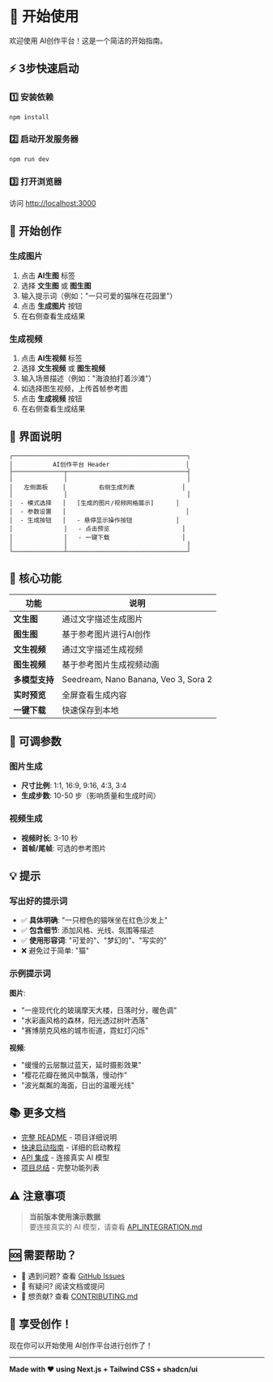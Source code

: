 # 🚀 开始使用

欢迎使用 AI创作平台！这是一个简洁的开始指南。

## ⚡ 3步快速启动

### 1️⃣ 安装依赖

```bash
npm install
```

### 2️⃣ 启动开发服务器

```bash
npm run dev
```

### 3️⃣ 打开浏览器

访问 [http://localhost:3000](http://localhost:3000)

## 🎨 开始创作

### 生成图片

1. 点击 **AI生图** 标签
2. 选择 **文生图** 或 **图生图**
3. 输入提示词（例如："一只可爱的猫咪在花园里"）
4. 点击 **生成图片** 按钮
5. 在右侧查看生成结果

### 生成视频

1. 点击 **AI生视频** 标签
2. 选择 **文生视频** 或 **图生视频**
3. 输入场景描述（例如："海浪拍打着沙滩"）
4. 如选择图生视频，上传首帧参考图
5. 点击 **生成视频** 按钮
6. 在右侧查看生成结果

## 📱 界面说明

```
┌────────────────────────────────────────────────┐
│           AI创作平台 Header                     │
├──────────────┬─────────────────────────────────┤
│              │                                 │
│   左侧面板    │         右侧生成列表             │
│              │                                 │
│  - 模式选择   │   [生成的图片/视频网格展示]      │
│  - 参数设置   │                                 │
│  - 生成按钮   │   - 悬停显示操作按钮            │
│              │   - 点击预览                    │
│              │   - 一键下载                    │
│              │                                 │
└──────────────┴─────────────────────────────────┘
```

## 🎯 核心功能

| 功能 | 说明 |
|------|------|
| **文生图** | 通过文字描述生成图片 |
| **图生图** | 基于参考图片进行AI创作 |
| **文生视频** | 通过文字描述生成视频 |
| **图生视频** | 基于参考图片生成视频动画 |
| **多模型支持** | Seedream, Nano Banana, Veo 3, Sora 2 |
| **实时预览** | 全屏查看生成内容 |
| **一键下载** | 快速保存到本地 |

## 🔧 可调参数

### 图片生成
- **尺寸比例**: 1:1, 16:9, 9:16, 4:3, 3:4
- **生成步数**: 10-50 步（影响质量和生成时间）

### 视频生成
- **视频时长**: 3-10 秒
- **首帧/尾帧**: 可选的参考图片

## 💡 提示

### 写出好的提示词
- ✅ **具体明确**: "一只橙色的猫咪坐在红色沙发上"
- ✅ **包含细节**: 添加风格、光线、氛围等描述
- ✅ **使用形容词**: "可爱的"、"梦幻的"、"写实的"
- ❌ 避免过于简单: "猫"

### 示例提示词

**图片**:
- "一座现代化的玻璃摩天大楼，日落时分，暖色调"
- "水彩画风格的森林，阳光透过树叶洒落"
- "赛博朋克风格的城市街道，霓虹灯闪烁"

**视频**:
- "缓慢的云层飘过蓝天，延时摄影效果"
- "樱花花瓣在微风中飘落，慢动作"
- "波光粼粼的海面，日出的温暖光线"

## 📚 更多文档

- [完整 README](./README.md) - 项目详细说明
- [快速启动指南](./QUICKSTART.md) - 详细的启动教程
- [API 集成](./API_INTEGRATION.md) - 连接真实 AI 模型
- [项目总结](./PROJECT_SUMMARY.md) - 完整功能列表

## ⚠️ 注意事项

> **当前版本使用演示数据**  
> 要连接真实的 AI 模型，请查看 [API_INTEGRATION.md](./API_INTEGRATION.md)

## 🆘 需要帮助？

- 🐛 遇到问题? 查看 [GitHub Issues](#)
- 💬 有疑问? 阅读文档或提问
- 🤝 想贡献? 查看 [CONTRIBUTING.md](./CONTRIBUTING.md)

## 🎉 享受创作！

现在你可以开始使用 AI创作平台进行创作了！

---

**Made with ❤️ using Next.js + Tailwind CSS + shadcn/ui**


